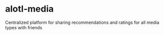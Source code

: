 # alotl-media
Centralized platform for sharing recommendations and ratings for all media types with friends
